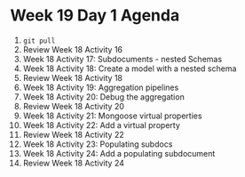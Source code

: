 # Week 19 Day 1 Agenda

1. `git pull`
1. Review Week 18 Activity 16
1. Week 18 Activity 17: Subdocuments - nested Schemas
1. Week 18 Activity 18: Create a model with a nested schema
1. Review Week 18 Activity 18
1. Week 18 Activity 19: Aggregation pipelines
1. Week 18 Activity 20: Debug the aggregation
1. Review Week 18 Activity 20
1. Week 18 Activity 21: Mongoose virtual properties
1. Week 18 Activity 22: Add a virtual property
1. Review Week 18 Activity 22
1. Week 18 Activity 23: Populating subdocs
1. Week 18 Activity 24: Add a populating subdocument
1. Review Week 18 Activity 24
